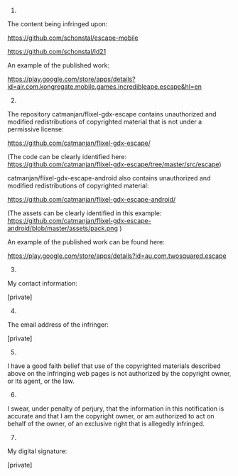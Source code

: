 1.

The content being infringed upon:

https://github.com/schonstal/escape-mobile

https://github.com/schonstal/ld21

An example of the published work:

https://play.google.com/store/apps/details?id=air.com.kongregate.mobile.games.incredibleape.escape&hl=en

2.

The repository catmanjan/flixel-gdx-escape contains unauthorized and
modified redistributions of copyrighted material that is not under a
permissive license:

https://github.com/catmanjan/flixel-gdx-escape/

(The code can be clearly identified here:
https://github.com/catmanjan/flixel-gdx-escape/tree/master/src/escape)

catmanjan/flixel-gdx-escape-android also contains unauthorized and
modified redistributions of copyrighted material:

https://github.com/catmanjan/flixel-gdx-escape-android/

(The assets can be clearly identified in this example:
https://github.com/catmanjan/flixel-gdx-escape-android/blob/master/assets/pack.png
)

An example of the published work can be found here:

https://play.google.com/store/apps/details?id=au.com.twosquared.escape

3. 

My contact information:

   [private]

4. 

The email address of the infringer:

   [private]

5. 

I have a good faith belief that use of the copyrighted materials
described above on the infringing web pages is not authorized by the
copyright owner, or its agent, or the law.

6. 

I swear, under penalty of perjury, that the information in this
notification is accurate and that I am the copyright owner, or am
authorized to act on behalf of the owner, of an exclusive right that is
allegedly infringed.

7. 

My digital signature:

   [private]